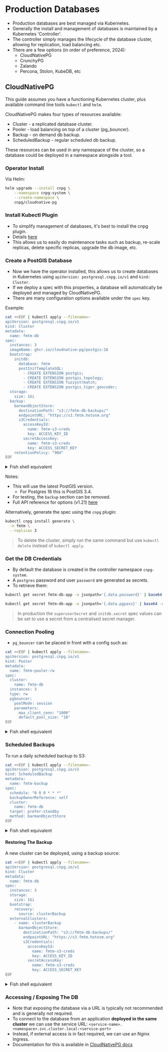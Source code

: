 # Production Databases

- Production databases are best managed via Kubernetes.
- Generally the install and management of databases is maintained by a
  Kubernetes 'Controller'.
- The controller simply manages the lifecycle of the database cluster,
  allowing for replication, load balancing etc.
- There are a few options (in order of preference, 2024):
  - CloudNativePG
  - CrunchyPG
  - Zalando
  - Percona, Stolon, KubeDB, etc

## CloudNativePG

This guide assumes you have a functioning Kubernetes cluster, plus
available command line tools `kubectl` and `helm`.

CloudNativePG makes four types of resources available:

- Cluster - a replicated database cluster.
- Pooler - load balancing on top of a cluster (pg_bouncer).
- Backup - on demand db backup.
- ScheduledBackup - regular scheduled db backup.

These resources can be used in any namespace of the cluster, so a database
could be deployed in a namespace alongside a tool.

### Operator Install

Via Helm:

```bash
helm upgrade --install cnpg \
    --namespace cnpg-system \
    --create-namespace \
    cnpg/cloudnative-pg
```

### Install Kubectl Plugin

- To simplify management of databases, it's best to install the cnpg plugin.
- Details [here](https://cloudnative-pg.io/documentation/1.20/kubectl-plugin)
- This allows us to easily do maintenance tasks such as backup, re-scale
  replicas, delete specific replicas, upgrade the db image, etc.

### Create a PostGIS Database

- Now we have the operator installed, this allows us to create databases
  in Kubernetes using `apiVersion: postgresql.cnpg.io/v1` and `kind: Cluster`.
- If we deploy a spec with this properties, a database will automatically
  be deployed and managed by CloudNativePG.
- There are many configuration options available under the `spec` key.

Example:

```bash
cat <<EOF | kubectl apply --filename=-
apiVersion: postgresql.cnpg.io/v1
kind: Cluster
metadata:
  name: fmtm-db
spec:
  instances: 3
  imageName: ghcr.io/cloudnative-pg/postgis:16
  bootstrap:
    initdb:
      database: fmtm
      postInitTemplateSQL:
        - CREATE EXTENSION postgis;
        - CREATE EXTENSION postgis_topology;
        - CREATE EXTENSION fuzzystrmatch;
        - CREATE EXTENSION postgis_tiger_geocoder;
  storage:
    size: 1Gi
  backup:
    barmanObjectStore:
      destinationPath: "s3://fmtm-db-backups/"
      endpointURL: "https://s3.fmtm.hotosm.org"
      s3Credentials:
        accessKeyId:
          name: fmtm-s3-creds
          key: ACCESS_KEY_ID
        secretAccessKey:
          name: fmtm-s3-creds
          key: ACCESS_SECRET_KEY
    retentionPolicy: "90d"
EOF
```

<!-- markdownlint-disable -->
<details>
  <summary>Fish shell equivalent</summary>
<!-- markdownlint-enable -->
```bash
kubectl apply --filename (echo '
apiVersion: postgresql.cnpg.io/v1
kind: Cluster
metadata:
  name: fmtm-db
spec:
  instances: 3
  imageName: ghcr.io/cloudnative-pg/postgis:16
  bootstrap:
    initdb:
      database: fmtm
      postInitTemplateSQL:
        - CREATE EXTENSION postgis;
        - CREATE EXTENSION postgis_topology;
        - CREATE EXTENSION fuzzystrmatch;
        - CREATE EXTENSION postgis_tiger_geocoder;
  storage:
    size: 1Gi
  backup:
    barmanObjectStore:
      destinationPath: "s3://fmtm-db-backups/"
      endpointURL: "https://s3.fmtm.hotosm.org"
      s3Credentials:
        accessKeyId:
          name: fmtm-s3-creds
          key: ACCESS_KEY_ID
        secretAccessKey:
          name: fmtm-s3-creds
          key: ACCESS_SECRET_KEY
    retentionPolicy: "90d"
' | psub)
```
<!-- markdownlint-disable -->
</details>
<!-- markdownlint-enable -->

Notes:

- This will use the latest PostGIS version.
  - For Postgres 16 this is PostGIS 3.4.
- For testing, the `backup` section can be removed.
- Full API reference for options (v1.21)
  [here](https://cloudnative-pg.io/documentation/1.21/cloudnative-pg.v1/)

Alternatively, generate the spec using the `cnpg` plugin:

```bash
kubectl cnpg install generate \
  -n fmtm \
  --replicas 3
```

> To delete the cluster, simply run the same command but use
> `kubectl delete` instead of `kubectl apply`.

### Get the DB Credentials

- By default the database is created in the controller namespace `cnpg-system`.
- A `postgres` password and user `password` are generated as secrets.
- To retrieve them:

```bash
kubectl get secret fmtm-db-app -o jsonpath='{.data.password}' | base64 -d

kubectl get secret fmtm-db-app -o jsonpath='{.data.pgpass}' | base64 -d
```

> In production the `superuserSecret` and `initdb.secret` spec values can be
> set to use a secret from a centralised secret manager.

### Connection Pooling

- `pg_bouncer` can be placed in front with a config such as:

```bash
cat <<EOF | kubectl apply --filename=-
apiVersion: postgresql.cnpg.io/v1
kind: Pooler
metadata:
  name: fmtm-pooler-rw
spec:
  cluster:
    name: fmtm-db
  instances: 3
  type: rw
  pgbouncer:
    poolMode: session
    parameters:
      max_client_conn: "1000"
      default_pool_size: "10"
EOF
```

<!-- markdownlint-disable -->
<details>
  <summary>Fish shell equivalent</summary>
<!-- markdownlint-enable -->
```bash
kubectl apply --filename (echo '
apiVersion: postgresql.cnpg.io/v1
kind: Pooler
metadata:
  name: fmtm-pooler-rw
spec:
  cluster:
    name: fmtm-db
  instances: 3
  type: rw
  pgbouncer:
    poolMode: session
    parameters:
      max_client_conn: "1000"
      default_pool_size: "10"
' | psub)
```
<!-- markdownlint-disable -->
</details>
<!-- markdownlint-enable -->

### Scheduled Backups

To run a daily scheduled backup to S3:

```bash
cat <<EOF | kubectl apply --filename=-
apiVersion: postgresql.cnpg.io/v1
kind: ScheduledBackup
metadata:
  name: fmtm-backup
spec:
  schedule: "0 0 0 * * *"
  backupOwnerReference: self
  cluster:
    name: fmtm-db
  target: prefer-standby
  method: barmanObjectStore
EOF
```

<!-- markdownlint-disable -->
<details>
  <summary>Fish shell equivalent</summary>
<!-- markdownlint-enable -->
```bash
kubectl apply --filename (echo '
apiVersion: postgresql.cnpg.io/v1
kind: ScheduledBackup
metadata:
  name: fmtm-backup
spec:
  schedule: "0 0 0 * * *"
  backupOwnerReference: self
  cluster:
    name: fmtm-db
  target: prefer-standby
  method: barmanObjectStore
' | psub)
```
<!-- markdownlint-disable -->
</details>
<!-- markdownlint-enable -->

#### Restoring The Backup

A new cluster can be deployed, using a backup source:

```bash
cat <<EOF | kubectl apply --filename=-
apiVersion: postgresql.cnpg.io/v1
kind: Cluster
metadata:
  name: fmtm-db
spec:
  instances: 3
  storage:
    size: 1Gi
  bootstrap:
    recovery:
      source: clusterBackup
  externalClusters:
    - name: clusterBackup
      barmanObjectStore:
        destinationPath: "s3://fmtm-db-backups/"
        endpointURL: "https://s3.fmtm.hotosm.org"
        s3Credentials:
          accessKeyId:
            name: fmtm-s3-creds
            key: ACCESS_KEY_ID
          secretAccessKey:
            name: fmtm-s3-creds
            key: ACCESS_SECRET_KEY
EOF
```

<!-- markdownlint-disable -->
<details>
  <summary>Fish shell equivalent</summary>
<!-- markdownlint-enable -->
```bash
kubectl apply --filename (echo '
apiVersion: postgresql.cnpg.io/v1
kind: Cluster
metadata:
  name: fmtm-db
spec:
  instances: 3
  storage:
    size: 1Gi
  bootstrap:
    recovery:
      source: clusterBackup
  externalClusters:
    - name: clusterBackup
      barmanObjectStore:
        destinationPath: "s3://fmtm-db-backups/"
        endpointURL: "https://s3.fmtm.hotosm.org"
        s3Credentials:
          accessKeyId:
            name: fmtm-s3-creds
            key: ACCESS_KEY_ID
          secretAccessKey:
            name: fmtm-s3-creds
            key: ACCESS_SECRET_KEY
' | psub)
```
<!-- markdownlint-disable -->
</details>
<!-- markdownlint-enable -->

### Accessing / Exposing The DB

- Note that exposing the database via a URL is typically not recommended
  and is generally not required.
- To connect to the database from an application **deployed in the same cluster**
  we can use the service URL:
  `<service-name>.<namespace>.svc.cluster.local:<service-port>`
- Instead, if external access is in fact required, we can use an Nginx Ingress.
- Documentation for this is available in
  [CloudNativePG docs](https://cloudnative-pg.io/documentation/1.21/expose_pg_services)
